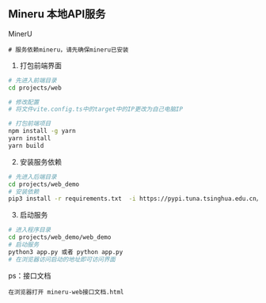 ## Mineru 本地API服务

MinerU

```
# 服务依赖mineru，请先确保mineru已安装
```

1. 打包前端界面

```bash
# 先进入前端目录
cd projects/web

# 修改配置
# 将文件vite.config.ts中的target中的IP更改为自己电脑IP

# 打包前端项目
npm install -g yarn
yarn install
yarn build
```

2. 安装服务依赖

```bash
# 先进入后端目录
cd projects/web_demo
# 安装依赖
pip3 install -r requirements.txt  -i https://pypi.tuna.tsinghua.edu.cn/simple
```

3. 启动服务

```bash
# 进入程序目录
cd projects/web_demo/web_demo
# 启动服务
python3 app.py 或者 python app.py
# 在浏览器访问启动的地址即可访问界面
```

ps：接口文档

```
在浏览器打开 mineru-web接口文档.html
```
